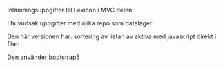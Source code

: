Inlämningsuppgifter till Lexicon i MVC delen

I huvudsak uppgifter med olika repo som datalager

Den här versionen har:
  sortering av listan av aktiva med javascript direkt i filen

Den använder bootstrap5